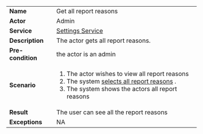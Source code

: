 <table>
    <tr>
        <td>
            <strong>Name</strong>
        </td>
        <td>
            Get all report reasons
        </td>
    </tr>
    <tr>
        <td>
            <strong>Actor</strong>
        </td>
        <td>
            Admin
        </td>
    </tr>
    <tr>
        <td>
            <strong>Service</strong>
        </td>
        <td>
            <a href="../../services/backend/settings.md">Settings Service</a>
        </td>
    </tr>
    <tr>
    <tr>
        <td>
            <strong>Description</strong>
        </td>
        <td>
            The actor gets all report reasons.
        </td>
    </tr>
    <tr>
        <td>
            <strong>Pre-condition</strong>
        </td>
        <td>
            the actor is an admin
        </td>
    </tr>
    <tr>
        <td>
            <strong>Scenario</strong>
        </td>
        <td>
            <ol>
                <li>
                    The actor wishes to view all report reasons
                </li>
                <li>
                    The system <a href="select-all-report-reasons.md">selects all report reasons</a> .
                </li>
                <li>
                    The system shows the actors all report reasons
                </li>
            </ol>
        </td>
    </tr>
    <tr>
        <td>
            <strong>Result</strong>
        </td>
        <td>
            The user can see all the report reasons    
        </td>
    </tr>
    <tr>
        <td>
            <strong>Exceptions</strong>
        </td>
        <td>
            NA
        </td>
    </tr>
</table>
